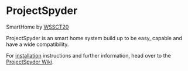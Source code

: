 # ProjectSpyder
SmartHome by [WSSCT20](https://github.com/wssct20)

ProjectSpyder is an smart home system build up to be easy, capable and have a wide compatibility.

For 
[installation](https://github.com/wssct20/ProjectSpyder/wiki/Server-Setup) 
instructions and further information, 
head over to the 
[ProjectSpyder Wiki](https://github.com/wssct20/ProjectSpyder/wiki).

